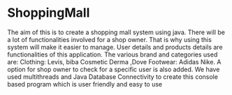 # ShoppingMall
The aim of this is to create a shopping mall system using java. There will
be a lot of functionalities involved for a shop owner. That is why
using this system will make it easier to manage. User details and
products details are functionalities of this application. The various
brand and categories used are: Clothing: Levis, biba Cosmetic
Derma ,Dove Footwear: Adidas Nike. A option for shop owner to
check for a specific user is also added. We have used multithreads
and Java Database Connectivity to create this console based program
which is user friendly and easy to use
